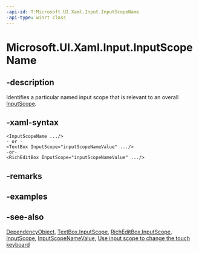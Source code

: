 ```yaml
---
-api-id: T:Microsoft.UI.Xaml.Input.InputScopeName
-api-type: winrt class
---
```


<!-- Class syntax.
public class InputScopeName : Microsoft.UI.Xaml.DependencyObject, Microsoft.UI.Xaml.Input.IInputScopeName
-->

# Microsoft.UI.Xaml.Input.InputScopeName

## -description
Identifies a particular named input scope that is relevant to an overall [InputScope](inputscope.md).

## -xaml-syntax
```xaml
<InputScopeName .../>
- or -
<TextBox InputScope="inputScopeNameValue" .../>
-or-
<RichEditBox InputScope="inputScopeNameValue" .../>
```


## -remarks

## -examples

## -see-also
[DependencyObject](../microsoft.ui.xaml/dependencyobject.md), [TextBox.InputScope](../microsoft.ui.xaml.controls/textbox_inputscope.md), [RichEditBox.InputScope](../microsoft.ui.xaml.controls/richeditbox_inputscope.md), [InputScope](inputscope.md), [InputScopeNameValue](inputscopenamevalue.md), [Use input scope to change the touch keyboard](/windows/apps/design/input/use-input-scope-to-change-the-touch-keyboard)
